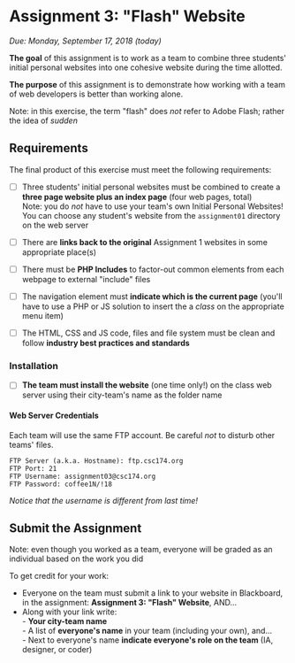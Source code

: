 # Assignment 3: "Flash" Website
*Due: Monday, September 17, 2018 (today)*

**The goal** of this assignment is to work as a team to combine three students' initial personal websites into one cohesive website during the time allotted.

**The purpose** of this assignment is to demonstrate how working with a team of web developers is better than working alone.

Note: in this exercise, the term "flash" does *not* refer to Adobe Flash; rather the idea of *sudden*

## Requirements

The final product of this exercise must meet the following requirements:

- [ ] Three students' initial personal websites must be combined to create a **three page website plus an index page** (four web pages, total)<br>Note: you do *not* have to use your team's own Initial Personal Websites!  You can choose any student's website from the `assignment01` directory on the web server
- [ ] There are **links back to the original** Assignment 1 websites in some appropriate place(s)
- [ ] There must be **PHP Includes** to factor-out common elements from each webpage to external "include" files


- [ ] The navigation element must **indicate which is the current page** (you'll have to use a PHP or JS solution to insert the a *class* on the appropriate menu item)
- [ ] The HTML, CSS and JS code, files and file system must be clean and follow **industry best practices and standards**

### Installation

- [ ] **The team must install the website** (one time only!) on the class web server using their city-team's name as the folder name 


#### Web Server Credentials

Each team will use the same FTP account. Be careful *not* to disturb other teams' files.

```
FTP Server (a.k.a. Hostname): ftp.csc174.org
FTP Port: 21
FTP Username: assignment03@csc174.org
FTP Password: coffee1N/!18
```
*Notice that the username is different from last time!*

## Submit the Assignment

Note: even though you worked as a team, everyone will be graded as an individual based on the work you did

To get credit for your work:

- Everyone on the team must submit a link to your website in Blackboard, in the assignment: **Assignment 3: "Flash" Website**, AND...
- Along with your link write:<br>- **Your city-team name**<br>- A list of **everyone's name** in your team (including your own), and...<br>- Next to everyone's name **indicate everyone's role on the team** (IA, designer, or coder)
